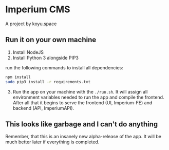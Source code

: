 # Imperium CMS

A project by koyu.space

## Run it on your own machine

1. Install NodeJS
2. Install Python 3 alongside PIP3

run the following commands to install all dependencies:

```sh
npm install
sudo pip3 install -r requirements.txt
```

3. Run the app on your machine with the `./run.sh`. It will assign all environment variables needed to run the app and compile the frontend. After all that it begins to serve the frontend (UI, Imperium-FE) and backend (API, ImperiumAPI).

## This looks like garbage and I can't do anything

Remember, that this is an insanely new alpha-release of the app. It will be much better later if everything is completed.